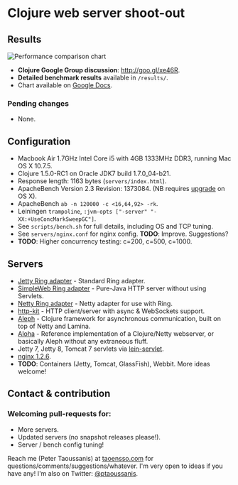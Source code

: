# Clojure web server shoot-out

## Results

![Performance comparison chart](https://github.com/ptaoussanis/clojure-web-server-benchmarks/raw/master/results/20130116-01-25.png)

  * **Clojure Google Group discussion**: http://goo.gl/xe46R.
  * **Detailed benchmark results** available in `/results/`.
  * Chart available on [Google Docs](http://goo.gl/QRTCH).

### Pending changes
  * None.

## Configuration
  * Macbook Air 1.7GHz Intel Core i5 with 4GB 1333MHz DDR3, running Mac OS X 10.7.5.
  * Clojure 1.5.0-RC1 on Oracle JDK7 build 1.7.0_04-b21.
  * Response length: 1163 bytes (`servers/index.html`).
  * ApacheBench Version 2.3 Revision: 1373084. (NB requires [upgrade](https://gist.github.com/1724673) on OS X).
  * ApacheBench `ab -n 120000 -c <16,64,92> -rk`.
  * Leiningen `trampoline`, `:jvm-opts ["-server" "-XX:+UseConcMarkSweepGC"]`.
  * See `scripts/bench.sh` for full details, including OS and TCP tuning.
  * See `servers/nginx.conf` for nginx config. **TODO**: Improve. Suggestions?
  * **TODO**: Higher concurrency testing: c=200, c=500, c=1000.

## Servers
  * [Jetty Ring adapter](https://github.com/ring-clojure/ring) - Standard Ring adapter.
  * [SimpleWeb Ring adapter](https://github.com/netmelody/ring-simpleweb-adapter) - Pure-Java HTTP server without using Servlets.
  * [Netty Ring adapter](https://github.com/shenfeng/async-ring-adapter) - Netty adapter for use with Ring.
  * [http-kit](https://github.com/shenfeng/http-kit) - HTTP client/server with async & WebSockets support.
  * [Aleph](https://github.com/ztellman/aleph) - Clojure framework for asynchronous communication, built on top of Netty and Lamina.
  * [Aloha](https://github.com/ztellman/aloha) - Reference implementation of a Clojure/Netty webserver, or basically Aleph without any extraneous fluff.
  * Jetty 7, Jetty 8, Tomcat 7 servlets via [lein-servlet](https://github.com/kumarshantanu/lein-servlet).
  * [nginx 1.2.6](http://nginx.org).
  * **TODO**: Containers (Jetty, Tomcat, GlassFish), Webbit. More ideas welcome!

## Contact & contribution

### Welcoming pull-requests for:
  * More servers.
  * Updated servers (no snapshot releases please!).
  * Server / bench config tuning!

Reach me (Peter Taoussanis) at [taoensso.com](https://www.taoensso.com) for questions/comments/suggestions/whatever. I'm very open to ideas if you have any! I'm also on Twitter: [@ptaoussanis](https://twitter.com/#!/ptaoussanis).

